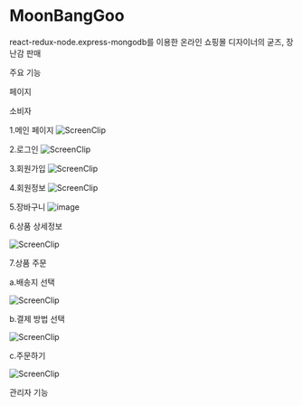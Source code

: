 # MoonBangGoo
react-redux-node.express-mongodb를 이용한 온라인 쇼핑몰
디자이너의 굳즈, 장난감 판매

주요 기능 




페이지

소비자 

1.메인 페이지 
![ScreenClip](https://user-images.githubusercontent.com/37561568/124262838-7ffae780-db6d-11eb-86fa-bbd1ccc1faf7.png)


2.로그인 
![ScreenClip](https://user-images.githubusercontent.com/37561568/124262637-3dd1a600-db6d-11eb-87eb-3243610f75c9.png)


3.회원가입
![ScreenClip](https://user-images.githubusercontent.com/37561568/124263034-b89ac100-db6d-11eb-87af-53188901a2e3.png)



4.회원정보
![ScreenClip](https://user-images.githubusercontent.com/37561568/124263154-dd8f3400-db6d-11eb-8fcb-0e1e3a6bd5b1.png)



5.장바구니
![image](https://user-images.githubusercontent.com/37561568/124262589-30b4b700-db6d-11eb-8990-dc3acf21670d.png)


6.상품 상세정보

![ScreenClip](https://user-images.githubusercontent.com/37561568/124262053-85a3fd80-db6c-11eb-9a48-cd496cbc231d.png)



7.상품 주문

  a.배송지 선택
  
  ![ScreenClip](https://user-images.githubusercontent.com/37561568/124264450-72def800-db6f-11eb-9c5d-d897d11245eb.png)


  b.결제 방법 선택
  
  ![ScreenClip](https://user-images.githubusercontent.com/37561568/124264464-78d4d900-db6f-11eb-9e2a-b3738ddaf29a.png)
  
  c.주문하기

  ![ScreenClip](https://user-images.githubusercontent.com/37561568/124264514-88542200-db6f-11eb-94aa-88400a493d89.png)


관리자 기능 




